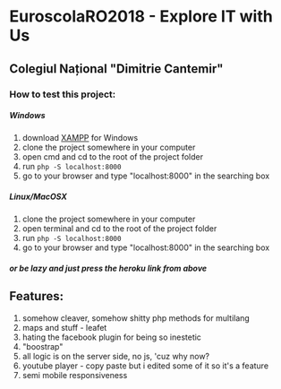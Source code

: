 
# EuroscolaRO2018 - Explore IT with Us
## Colegiul Național "Dimitrie Cantemir"

### How to test this project:
##### Windows
  1. download [XAMPP](https://www.apachefriends.org/index.html) for Windows
  2. clone the project somewhere in your computer
  3. open cmd and cd to the root of the project folder
  4. run `php -S localhost:8000`
  5. go to your browser and type "localhost:8000" in the searching box
 
##### Linux/MacOSX
  1. clone the project somewhere in your computer
  2. open terminal and cd to the root of the project folder
  3. run `php -S localhost:8000`
  4. go to your browser and type "localhost:8000" in the searching box
  
##### or be lazy and just press the heroku link from above

## Features:
 1. somehow cleaver, somehow shitty php methods for multilang
 2. maps and stuff - leafet
 3. hating the facebook plugin for being so inestetic
 4. "boostrap"
 5. all logic is on the server side, no js, 'cuz why now?
 6. youtube player - copy paste but i edited some of it so it's a feature
 7. semi mobile responsiveness
